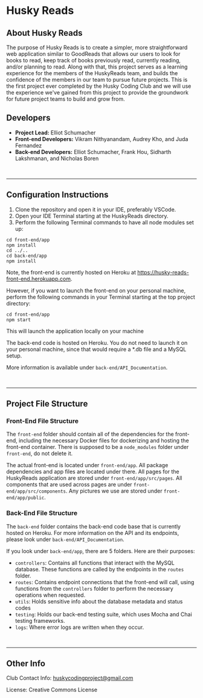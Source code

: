 # Husky Reads

## About Husky Reads
The purpose of Husky Reads is to create a simpler, more straightforward web application similar
to GoodReads that allows our users to look for books to read, keep track of books previously
read, currently reading, and/or planning to read. Along with that, this project serves as a
learning experience for the members of the HuskyReads team, and builds the confidence of the members in our team to pursue future projects. This is the first project ever completed by the Husky
Coding Club and we will use the experience we've gained from this project to provide the
groundwork for future project teams to build and grow from.


## Developers

- **Project Lead:** Elliot Schumacher
- **Front-end Developers:** Vikram Nithyanandam, Audrey Kho, and Juda Fernandez
- **Back-end Developers:** Elliot Schumacher, Frank Hou, Sidharth Lakshmanan, and Nicholas Boren

<br>

---


## Configuration Instructions
1. Clone the repository and open it in your IDE, preferably VSCode.
2. Open your IDE Terminal starting at the HuskyReads directory.
3. Perform the following Terminal commands to have all node modules set up:

```
cd front-end/app
npm install
cd ../..
cd back-end/app
npm install
```

Note, the front-end is currently hosted on Heroku at https://husky-reads-front-end.herokuapp.com.

However, if you want to launch the front-end on your personal machine, perform the following commands in your Terminal starting at the top project directory:

```
cd front-end/app
npm start
```

This will launch the application locally on your machine

The back-end code is hosted on Heroku. You do not need to launch it on your personal machine,
since that would require a *.db file and a MySQL setup.

More information is available under `back-end/API_Documentation`.

<br>

---

## Project File Structure


### Front-End File Structure

The `front-end` folder should contain all of the dependencies for the front-end, including
the necessary Docker files for dockerizing and hosting the front-end container. There
is supposed to be a `node_modules` folder under `front-end`, do not delete it.

The actual front-end is located under `front-end/app`. All package dependencies and
app files are located under there.
All pages for the HuskyReads application are stored under `front-end/app/src/pages`.
All components that are used across pages are under `front-end/app/src/components`.
Any pictures we use are stored under `front-end/app/public`.


### Back-End File Structure

The `back-end` folder contains the back-end code base that is currently hosted on Heroku.
For more information on the API and its endpoints, please look under
`back-end/API_Documentation`.

If you look under `back-end/app`, there are 5 folders. Here are their purposes:
- `controllers`: Contains all functions that interact with the MySQL database. These functions are called by the endpoints in the `routes` folder.
- `routes`: Contains endpoint connections that the front-end will call, using functions from
the `controllers` folder to perform the necessary operations when requested.
- `utils`: Holds sensitive info about the database metadata and status codes
- `testing`: Holds our back-end testing suite, which uses Mocha and Chai testing frameworks.
- `logs`: Where error logs are written when they occur.

<br>

---

## Other Info

Club Contact Info: huskycodingproject@gmail.com

License: Creative Commons License


